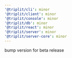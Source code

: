 ```yaml
---
'@triplit/cli': minor
'@triplit/client': minor
'@triplit/console': minor
'@triplit/db': minor
'@triplit/react': minor
'@triplit/server': minor
'@triplit/server-core': minor
---
```


bump version for beta release
